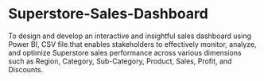 # Superstore-Sales-Dashboard
To design and develop an interactive and insightful sales dashboard using Power BI, CSV file.that enables stakeholders to effectively monitor, analyze, and optimize Superstore sales performance across various dimensions such as Region, Category, Sub-Category, Product, Sales, Profit, and Discounts.
